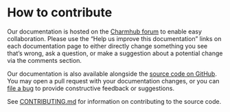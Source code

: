 # How to contribute

Our documentation is hosted on the [Charmhub forum](https://charmhub.io/hockeypuck-k8s/docs) to enable easy collaboration. Please use the “Help us improve this documentation” links on each documentation page to either directly change something you see that’s wrong, ask a question, or make a suggestion about a potential change via the comments section.

Our documentation is also available alongside the [source code on GitHub](https://github.com/canonical/hockeypuck-k8s-operator/). You may open a pull request with your documentation changes, or you can [file a bug](https://github.com/canonical/hockeypuck-k8s-operator/issues) to provide constructive feedback or suggestions.

See [CONTRIBUTING.md](https://github.com/canonical/hockeypuck-k8s-operator/blob/main/CONTRIBUTING.md) for information on contributing to the source code.